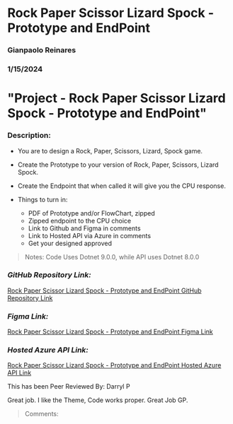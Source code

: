 # Rock Paper Scissor Lizard Spock - Prototype and EndPoint

### Gianpaolo Reinares
### 1/15/2024
# "Project - Rock Paper Scissor Lizard Spock - Prototype and EndPoint"
### Description: 

- You are to design a Rock, Paper, Scissors, Lizard, Spock game.
- Create the Prototype to your version of Rock, Paper, Scissors, Lizard Spock.
- Create the Endpoint that when called it will give you the CPU response.

- Things to turn in:
    * PDF of Prototype and/or FlowChart, zipped
    * Zipped endpoint to the CPU choice
    * Link to Github and Figma in comments 
    * Link to Hosted API via Azure in comments 
    * Get your designed approved

> Notes: Code Uses Dotnet 9.0.0, while API uses Dotnet 8.0.0

### _GitHub Repository Link:_
[Rock Paper Scissor Lizard Spock - Prototype and EndPoint GitHub Repository Link](https://github.com/MandoxaElemental/Rock-Paper-Scissors-Lizard-Spock-EndPoints)
### _Figma Link:_
[Rock Paper Scissor Lizard Spock - Prototype and EndPoint Figma Link](https://www.figma.com/design/MKkLt30iCY3ZrBa3yyb3YI/Rock-Paper-Scissors-Lizard-Spock?node-id=1-56&t=giDFn7bLMDc2zwRP-1)
### _Hosted Azure API Link:_
[Rock Paper Scissor Lizard Spock - Prototype and EndPoint Hosted Azure API Link](https://greinaresrpsls-f0gkb5h3ftcbe2e3.westus-01.azurewebsites.net/gameplay/RPSLS)

This has been Peer Reviewed By: 
Darryl P

Great job. I like the Theme, Code works proper. Great Job GP. 
> Comments: 